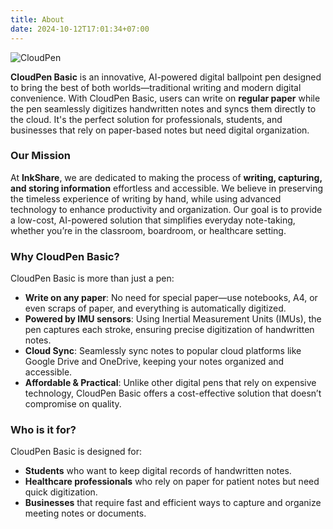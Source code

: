 ```yaml
---
title: About
date: 2024-10-12T17:01:34+07:00
---
```


![CloudPen](/images/cloudpen.jpeg)

**CloudPen Basic** is an innovative, AI-powered digital ballpoint pen designed to bring the best of both worlds—traditional writing and modern digital convenience. With CloudPen Basic, users can write on **regular paper** while the pen seamlessly digitizes handwritten notes and syncs them directly to the cloud. It's the perfect solution for professionals, students, and businesses that rely on paper-based notes but need digital organization.

### Our Mission

At **InkShare**, we are dedicated to making the process of **writing, capturing, and storing information** effortless and accessible. We believe in preserving the timeless experience of writing by hand, while using advanced technology to enhance productivity and organization. Our goal is to provide a low-cost, AI-powered solution that simplifies everyday note-taking, whether you’re in the classroom, boardroom, or healthcare setting.

### Why CloudPen Basic?

CloudPen Basic is more than just a pen:

- **Write on any paper**: No need for special paper—use notebooks, A4, or even scraps of paper, and everything is automatically digitized.
- **Powered by IMU sensors**: Using Inertial Measurement Units (IMUs), the pen captures each stroke, ensuring precise digitization of handwritten notes.
- **Cloud Sync**: Seamlessly sync notes to popular cloud platforms like Google Drive and OneDrive, keeping your notes organized and accessible.
- **Affordable & Practical**: Unlike other digital pens that rely on expensive technology, CloudPen Basic offers a cost-effective solution that doesn’t compromise on quality.

### Who is it for?

CloudPen Basic is designed for:

- **Students** who want to keep digital records of handwritten notes.
- **Healthcare professionals** who rely on paper for patient notes but need quick digitization.
- **Businesses** that require fast and efficient ways to capture and organize meeting notes or documents.
